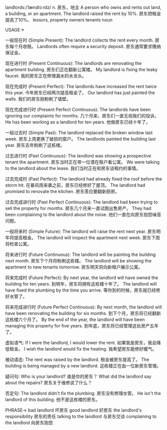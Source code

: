 landlords:/ˈlændlɔːrdz/
n.
房东，地主
A person who owns and rents out land, a building, or an apartment.
The landlord raised the rent by 10%. 房东把租金提高了10%。
lessors, property owners
tenants
noun

USAGE->

一般现在时 (Simple Present):
The landlord collects the rent every month. 房东每个月收租。
Landlords often require a security deposit. 房东通常要求缴纳保证金。

现在进行时 (Present Continuous):
The landlords are renovating the apartment building. 房东们正在翻新公寓楼。
My landlord is fixing the leaky faucet. 我的房东正在修理漏水的水龙头。

现在完成时 (Present Perfect):
The landlords have increased the rent twice this year. 今年房东已经两次提高租金了。
Our landlord has just painted the walls. 我们的房东刚粉刷了墙壁。


现在完成进行时 (Present Perfect Continuous):
The landlords have been ignoring our complaints for months.  几个月来，房东们一直无视我们的投诉。
He has been working as a landlord for ten years. 他做房东已经十年了。

一般过去时 (Simple Past):
The landlord replaced the broken window last week.  房东上周更换了破损的窗户。
The landlords painted the building last year. 房东去年粉刷了这栋楼。

过去进行时 (Past Continuous):
The landlord was showing a prospective tenant the apartment. 房东当时正在带一位潜在租户看公寓。
We were talking to the landlord about the lease. 我们当时正在和房东谈租约的事情。

过去完成时 (Past Perfect):
The landlord had already fixed the roof before the storm hit. 在暴风雨来袭之前，房东已经修好了屋顶。
The landlord had promised to renovate the kitchen. 房东答应要翻新厨房。

过去完成进行时 (Past Perfect Continuous):
The landlord had been trying to sell the property for months. 房东几个月来一直试图出售房产。
They had been complaining to the landlord about the noise. 他们一直在向房东抱怨噪音问题。


一般将来时 (Simple Future):
The landlord will raise the rent next year. 房东明年将提高租金。
The landlord will inspect the apartment next week. 房东下周将检查公寓。


将来进行时 (Future Continuous):
The landlord will be painting the building next month. 房东下个月将粉刷这栋楼。
The landlord will be showing the apartment to new tenants tomorrow. 房东明天将向新租户展示公寓。


将来完成时 (Future Perfect):
By next year, the landlord will have owned the building for ten years. 到明年，房东将拥有这栋楼十年了。
The landlord will have fixed the plumbing by the time you arrive. 等你到的时候，房东就已经修好水管了。


将来完成进行时 (Future Perfect Continuous):
By next month, the landlord will have been renovating the building for six months. 到下个月，房东将已经翻新这栋楼六个月了。
By the end of the year, the landlord will have been managing this property for five years. 到年底，房东将已经管理这处房产五年了。

虚拟语气:
If I were the landlord, I would lower the rent. 如果我是房东，我会降低租金。
I wish the landlord would fix the heating. 我希望房东能修好暖气。


被动语态:
The rent was raised by the landlord. 租金被房东提高了。
The building is being managed by a new landlord. 这栋楼正在由一位新房东管理。


疑问句:
Who is your landlord? 谁是你的房东？
What did the landlord say about the repairs? 房东关于维修说了什么？


否定句:
The landlord didn't fix the plumbing. 房东没有修理水管。
He isn't the landlord of this building. 他不是这栋楼的房东。


PHRASE->
bad landlord 坏房东
good landlord 好房东
the landlord's responsibility 房东的责任
talking to the landlord 与房东交谈
complaining to the landlord 向房东抱怨
